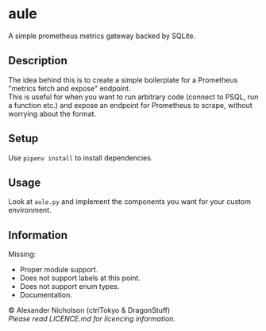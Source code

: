 # aule
A simple prometheus metrics gateway backed by SQLite.

## Description

The idea behind this is to create a simple boilerplate for a Prometheus "metrics fetch and expose" endpoint.    
This is useful for when you want to run arbitrary code (connect to PSQL, run a function etc.) and expose an endpoint for Prometheus to scrape, without worrying about the format.

## Setup
Use `pipenv install` to install dependencies.

## Usage
Look at `aule.py` and implement the components you want for your custom environment.

## Information

Missing:    
* Proper module support.
* Does not support labels at this point.
* Does not support enum types.
* Documentation.

© Alexander Nicholson (ctrlTokyo & DragonStuff)    
_Please read LICENCE.md for licencing information._
